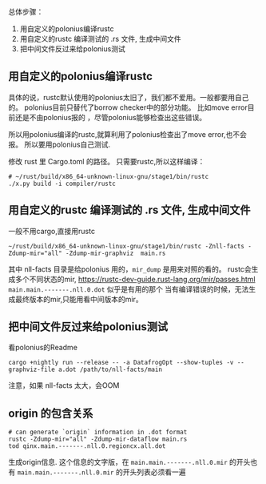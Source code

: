 总体步骤：
1. 用自定义的polonius编译rustc
2. 用自定义的rustc 编译测试的 .rs 文件, 生成中间文件
3. 把中间文件反过来给polonius测试


## 用自定义的polonius编译rustc
具体的说，rustc默认使用的polonius太旧了，我们都不爱用。一般都要用自己的。
polonius目前只替代了borrow checker中的部分功能。
比如move error目前还是不由polonius报的 ，尽管polonius能够检查出这些错误。

所以用polonius编译的rustc,就算利用了polonius检查出了move error,也不会报。
所以要用polonius自己测试.

修改 rust 里 Cargo.toml 的路径。
只需要rustc,所以这样编译：
```
# ~/rust/build/x86_64-unknown-linux-gnu/stage1/bin/rustc
./x.py build -i compiler/rustc
```

## 用自定义的rustc 编译测试的 .rs 文件, 生成中间文件
一般不用cargo,直接用rustc
```
~/rust/build/x86_64-unknown-linux-gnu/stage1/bin/rustc -Znll-facts -Zdump-mir="all" -Zdump-mir-graphviz  main.rs 
```

其中 nll-facts 目录是给polonius 用的，`mir_dump` 是用来对照的看的。
rustc会生成多个不同状态的mir, https://rustc-dev-guide.rust-lang.org/mir/passes.html
`main.main.-------.nll.0.dot` 似乎是有用的那个
当有编译错误的时候，无法生成最终版本的mir,只能用看中间版本的mir。

## 把中间文件反过来给polonius测试
看polonius的Readme

```
cargo +nightly run --release -- -a DatafrogOpt --show-tuples -v --graphviz-file a.dot /path/to/nll-facts/main
```

注意，如果 nll-facts 太大，会OOM

## origin 的包含关系
```
# can generate `origin` information in .dot format
rustc -Zdump-mir="all" -Zdump-mir-dataflow main.rs
tod qinx.main.-------.nll.0.regioncx.all.dot
```
生成origin信息.
这个信息的文字版，在 `main.main.-------.nll.0.mir` 的开头也有
`main.main.-------.nll.0.mir` 的开头列表必须看一遍

